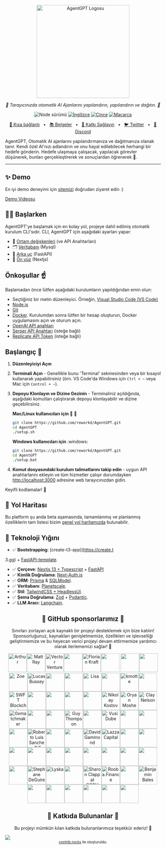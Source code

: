 
<p align="center">
  <img src="https://raw.githubusercontent.com/reworkd/AgentGPT/main/next/public/banner.png" height="300" alt="AgentGPT Logosu"/>
</p>
<p align="center">
  <em>🤖 Tarayıcınızda otomatik AI Ajanlarını yapılandırın, yapılandırın ve dağıtın. 🤖   </em>
</p>
<p align="center">
    <img alt="Node sürümü" src="https://img.shields.io/static/v1?label=node&message=%20%3E=18&logo=node.js&color=2334D058" />
      <a href="https://github.com/reworkd/AgentGPT/blob/master/README.md"><img src="https://img.shields.io/badge/lang-İngilizce-mavi.svg" alt="İngilizce"></a>
  <a href="https://github.com/reworkd/AgentGPT/blob/master/docs/README.zh-HANS.md"><img src="https://img.shields.io/badge/lang-Çince-red.svg" alt="Çince"></a>
  <a href="https://github.com/reworkd/AgentGPT/blob/master/docs/README.hu-Cs4K1Sr4C.md"><img src="https://img.shields.io/badge/lang-Macarca-red.svg" alt="Macarca"></a>
</p>

<p align="center">
<a href="https://agentgpt.reworkd.ai">🔗 Kısa bağlantı</a>
<span>&nbsp;&nbsp;•&nbsp;&nbsp;</span>
<a href="https://docs.reworkd.ai/">📚 Belgeler</a>
<span>&nbsp;&nbsp;•&nbsp;&nbsp;</span>
<a href="https://docs.reworkd.ai/essentials/contributing">🤝 Katkı Sağlayın</a>
<span>&nbsp;&nbsp;•&nbsp;&nbsp;</span>
<a href="https://twitter.com/reworkdai">🐦 Twitter</a>
<span>&nbsp;&nbsp;•&nbsp;&nbsp;</span>
<a href="https://discord.gg/gcmNyAAFfV">📢 Discord</a>
</p>

AgentGPT, Otomatik AI ajanlarını yapılandırmanıza ve dağıtmanıza olanak tanır.
Kendi özel AI'nızı adlandırın ve onu hayal edilebilecek herhangi bir hedefe gönderin.
Hedefe ulaşmaya çalışacak, yapılacak görevler düşünerek, bunları gerçekleştirerek ve sonuçlardan öğrenerek 🚀.

---

## ✨ Demo
En iyi demo deneyimi için [sitemizi](https://agentgpt.reworkd.ai) doğrudan ziyaret edin :)

[Demo Videosu](https://github.com/reworkd/AgentGPT/assets/50181239/5348e44a-29a5-4280-a06b-fe1429a8d99e)

## 👨‍🚀 Başlarken

AgentGPT'ye başlamak için en kolay yol, projeye dahil edilmiş otomatik kurulum CLI'sıdır.
CLI, AgentGPT için aşağıdaki ayarları yapar:
- 🔐 [Ortam değişkenleri](https://github.com/reworkd/AgentGPT/blob/main/.env.example) (ve API Anahtarları)
- 🗂️ [Veritabanı](https://github.com/reworkd/AgentGPT/tree/main/db) (Mysql)
- 🤖 [Arka uç](https://github.com/reworkd/AgentGPT/tree/main/platform) (FastAPI)
- 🎨 [Ön yüz](https://github.com/reworkd/AgentGPT/tree/main/next) (Nextjs)

## Önkoşullar :point_up:

Başlamadan önce lütfen aşağıdaki kurulumların yapıldığından emin olun:

- Seçtiğiniz bir metin düzenleyici. Örneğin, [Visual Studio Code (VS Code)](https://code.visualstudio.com/download)
- [Node.js](https://nodejs.org/en/download)
- [Git](https://git-scm.com/downloads)
- [Docker](https://www.docker.com/products/docker-desktop). Kurulumdan sonra lütfen bir hesap oluşturun, Docker uygulamasını açın ve oturum açın.
- [OpenAI API anahtarı](https://platform.openai.com/signup)
- [Serper API Anahtarı](https://serper.dev/signup) (isteğe bağlı)
- [Replicate API Token](https://replicate.com/signin) (isteğe bağlı)

## Başlangıç :rocket:
1. **Düzenleyiciyi Açın**

2. **Terminali Açın** - Genellikle bunu 'Terminal' sekmesinden veya bir kısayol kullanarak yapabilirsiniz
   (örn. VS Code'da Windows için `Ctrl + ~` veya Mac için `Control + ~`).

3. **Depoyu Klonlayın ve Dizine Gezinin** - Terminaliniz açıldığında, aşağıdaki komutları çalıştırarak depoyu klonlayabilir ve dizine geçebilirsiniz.

   **Mac/Linux kullanıcıları için** :apple: :penguin:
   ```bash
   git clone https://github.com/reworkd/AgentGPT.git
   cd AgentGPT
   ./setup.sh
   ```
   **Windows kullanıcıları için** :windows:
   ```bash
   git clone https://github.com/reworkd/AgentGPT.git
   cd AgentGPT
   ./setup.bat
   ```
4. **Komut dosyasındaki kurulum talimatlarını takip edin** - uygun API anahtarlarını ekleyin ve tüm hizmetler çalışır durumdayken [http://localhost:3000](http://localhost:3000) adresine web tarayıcınızdan gidin.

Keyifli kodlamalar! :tada:

## 🎉 Yol Haritası

Bu platform şu anda beta aşamasında, tamamlanmış ve planlanmış özelliklerin tam listesi
bizim [genel yol haritamızda](https://docs.reworkd.ai/essentials/roadmap) bulunabilir.

## 🚀 Teknoloji Yığını

- ✅ **Bootstrapping**: [create-t3-app](https://create.t

3.gg) + [FastAPI-template](https://github.com/s3rius/FastAPI-template).
- ✅ **Çerçeve**: [Nextjs 13 + Typescript](https://nextjs.org/) + [FastAPI](https://fastapi.tiangolo.com/)
- ✅ **Kimlik Doğrulama**: [Next-Auth.js](https://next-auth.js.org)
- ✅ **ORM**: [Prisma](https://prisma.io) & [SQLModel](https://sqlmodel.tiangolo.com/).
- ✅ **Veritabanı**: [Planetscale](https://planetscale.com/).
- ✅ **Stil**: [TailwindCSS + HeadlessUI](https://tailwindcss.com).
- ✅ **Şema Doğrulama**: [Zod](https://github.com/colinhacks/zod) + [Pydantic](https://docs.pydantic.dev/).
- ✅ **LLM Aracı**: [Langchain](https://github.com/hwchase17/langchain).

<h2 align="center">
💝 GitHub sponsorlarımız 💝
</h2>

<p align="center">
Sınırları zorlayan açık kaynaklı bir projeyi desteklemek için bize katılın! Sponsorluğunuz, kaynakları genişletmemize, özellikleri ve işlevselliği geliştirmemize ve bu heyecan verici projeyi devam ettirmemize yardımcı olarak ilerlememizi sağlar! 🚀
</p>

<p align="center">
<!-- sponsors --><a href="https://github.com/arthurbnhm"><img src="https://github.com/arthurbnhm.png" width="60px" alt="Arthur" /></a><a href="https://github.com/mrayonnaise"><img src="https://github.com/mrayonnaise.png" width="60px" alt="Matt Ray" /></a><a href="https://github.com/jd3655"><img src="https://github.com/jd3655.png" width="60px" alt="Vector Ventures" /></a><a href="https://github.com/durairajasivam"><img src="https://github.com/durairajasivam.png" width="60px" alt="" /></a><a href="https://github.com/floriank"><img src="https://github.com/floriank.png" width="60px" alt="Florian Kraft" /></a><a href="https://github.com/localecho"><img src="https://github.com/localecho.png" width="60px" alt="" /></a> 
 <a href="https://github.com/SnmzTony"><img src="https://github.com/SnmzTony.png" width="60px" alt="" /></a <a href="https://github.com/fireheat135"><img src="https://github.com/fireheat135.png" width="60px" alt="" /></a><a href="https://github.com/zoelidity"><img src="https://github.com/zoelidity.png" width="60px" alt="Zoe" /></a><a href="https://github.com/busseyl"><img src="https://github.com/busseyl.png" width="60px" alt="Lucas Bussey" /></a><a href="https://github.com/DuanChaori"><img src="https://github.com/DuanChaori.png" width="60px" alt="" /></a><a href="https://github.com/jukwaphil1"><img src="https://github.com/jukwaphil1.png" width="60px" alt="" /></a><a href="https://github.com/lisa-ee"><img src="https://github.com/lisa-ee.png" width="60px" alt="Lisa" /></a><a href="https://github.com/VulcanT"><img src="https://github.com/VulcanT.png" width="60px" alt="" /></a><a href="https://github.com/kman62"><img src="https://github.com/kman62.png" width="60px" alt="kmotte" /></a><a href="https://github.com/Haithamhaj"><img src="https://github.com/Haithamhaj.png" width="60px" alt="" /></a><a href="https://github.com/SwftCoins"><img src="https://github.com/SwftCoins.png" width="60px" alt="SWFT Blockchain" /></a><a href="https://github.com/ChevalierzA"><img src="https://github.com/ChevalierzA.png" width="60px" alt="" /></a><a href="https://github.com/research-developer"><img src="https://github.com/research-developer.png" width="60px" alt="" /></a><a href="https://github.com/Mitchell-Coder-New"><img src="https://github.com/Mitchell-Coder-New.png" width="60px" alt="" /></a><a href="https://github.com/Trecares"><img src="https://github.com/Trecares.png" width="60px" alt="" /></a><a href="https://github.com/nnkostov"><img src="https://github.com/nnkostov.png" width="60px" alt="Nikolay Kostov" /></a><a href="https://github.com/oryanmoshe"><img src="https://github.com/oryanmoshe.png" width="60px" alt="Oryan Moshe" /></a><a href="https://github.com/ClayNelson"><img src="https://github.com/ClayNelson.png" width="60px" alt="Clay Nelson" /></a><a href="https://github.com/0xmatchmaker"><img src="https://github.com/0xmatchmaker.png" width="60px" alt="0xmatchmaker" /></a><a href="https://github.com/carlosbartolomeu"><img src="https://github.com/carlosbartolomeu.png" width="60px" alt="" /></a><a href="https://github.com/Agronobeetles"><img src="https://github.com/Agronobeetles.png" width="60px" alt="" /></a><a href="https://github.com/CloudyGuyThompson"><img src="https://github.com/CloudyGuyThompson.png" width="60px" alt="Guy Thompson" /></a><a href="https://github.com/Jhonvolt17"><img src="https://github.com/Jhonvolt17.png" width="60px" alt="" /></a><a href="https://github.com/sirswali"><img src="https://github.com/sirswali.png" width="60px" alt="Vusi Dube" /></a><a href="https://github.com/Tweezamiza"><img src="https://github.com/Tweezamiza.png" width="60px" alt="" /></a><a href="https://github.com/DixonFyre"><img src="https://github.com/DixonFyre.png" width="60px" alt="" /></a><a href="https://github.com/jenius-eagle"><img src="https://github.com/jenius-eagle.png" width="60px" alt="" /></a><a href="https://github.com/CubanCongaMan"><img src="https://github.com/CubanCongaMan.png" width="60px" alt="Roberto Luis Sanchez, P.E., P.G.; D,GE; F.ASCE" /></a><a href="https://github.com/cskrobec"><img src="https://github.com/cskrobec.png" width="60px" alt="" /></a><a href="https://github.com/Jahmazon"><img src="https://github.com/Jahmazon.png" width="60px" alt="" /></a><a href="https://github.com/ISDAworld"><img src="https://github.com/ISDAworld.png" width="60px" alt="David Gammond" /></a><a href="https://github.com/lazzacapital"><img src="https://github.com/lazzacapital.png" width="60px" alt="Lazza Capital" /></a><a href="https://github.com/OptionalJoystick"><img src="https://github.com/OptionalJoystick.png" width="60px" alt="" /></a><a href="https://github.com/rodolfoguzzi"><img src="https://github.com/rodolfoguzzi.png" width="60px" alt="" /></a><a href="https://github.com/bluecat2210"><img src="https://github.com/bluecat2210.png" width="60px" alt="" /></a><a href="https://github.com/dactylogram9"><img src="https://github.com/dactylogram9.png" width="60px" alt="" /></a><a href="https://github.com/RUFreeJAC63"><img src="https://github.com/RUFreeJAC63.png" width="60px" alt="" /></a><a href="https://github.com/cecilmiles"><img src="https://github.com/cecilmiles.png" width="60px" alt="" /></a><a href="https://github.com/Djarielm007"><img src="https://github.com/Djarielm007.png" width="60px" alt="" /></a><a href="https://github.com/mikenj07"><img src="https://github.com/mikenj07.png" width="60px" alt="" /></a><a href="https://github.com/SvetaMolusk"><img src="https://github.com/SvetaMolusk.png" width="60px" alt="" /></a><a href="https://github.com/wuminkung"><img src="https://github.com/wuminkung.png" width="60px" alt="" /></a><a href="https://github.com/zhoumo1221"><img src="https://github.com/zhoumo1221.png" width="60px" alt="" /></a><a href="https://github.com/Stefan6666XXX"><img src="https://github.com/Stefan6666XXX.png" width="60px" alt="Stephane DeGuire" /></a><a href="https://github.com/lyska"><img src="https://github.com/lyska.png" width="60px" alt="Lyska" /></a><a href="https://github.com/KurganKolde"><img src="https://github.com/KurganKolde.png" width="60px" alt="" /></a><a href="https://github.com/sclappccsu"><img src="https://github.com/sclappccsu.png" width="60px" alt="Sharon Clapp at CCSU" /></a><a href="https://github.com/Rooba-Finance"><img src="https://github.com/Rooba-Finance.png" width="60px" alt="Rooba.Finance" /></a><a href="https://github.com/ferienhausmiete"><img src="https://github.com/ferienhausmiete.png" width="60px" alt="" /></a><a href="https://github.com/benjaminbales"><img src="https://github.com/benjaminbales.png" width="60px" alt="Benjamin Bales" /></a><a href="https://github.com/pimentel233"><img src="https://github.com/pimentel233.png" width="60px" alt="" /></a><a href="https://github.com/PinkyWobbles"><img src="https://github.com/PinkyWobbles.png" width="60px" alt="" /></a><a href="https://github.com/jconroy11"><img src="https://github.com/jconroy11.png" width="60px" alt="" /></a><a href="https://github.com/DavidJamesRotenberg"><img src="https://github.com/DavidJamesRotenberg.png" width="60px" alt="" /></a><a href="https://github.com/antecochat"><img src="https://github.com/antecochat.png" width="60px" alt="" /></a><a href="https://github.com/RealBonOfaSitch"><img src="https://github.com/RealBonOfaSitch.png" width="60px" alt="" /></a><!-- sponsors -->
</p> 

<h2 align="center">
💪 Katkıda Bulunanlar 💪
</h2>

<p align="center">
Bu projeyi mümkün kılan katkıda bulunanlarımıza teşekkür ederiz! 🙏
</p>

<a href="https://github.com/reworkd/agentgpt/graphs/contributors">
  <img src="https://contrib.rocks/image?repo=reworkd/agentgpt" />
</a>

<div align="center">
<sub><a href="https://contrib.rocks">contrib.rocks</a> ile oluşturuldu.</sub>
</div>
